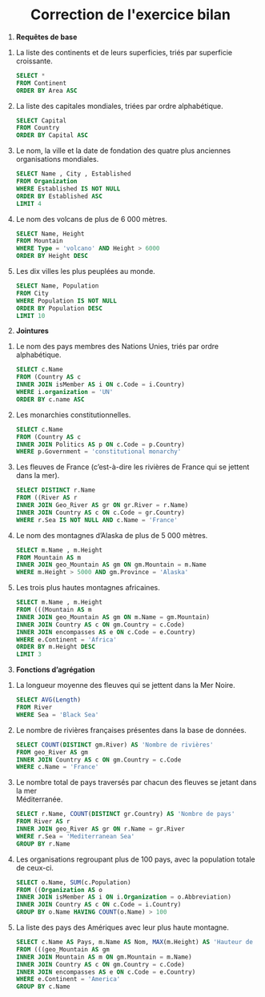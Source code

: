 # <center><div class = "titre5"> Correction de l'exercice bilan </div>
</center>
<div class= "list2_1">

1. __Requêtes de base__</div>  

<div></div>  
<div class= "list3_a">

1. La liste des continents et de leurs superficies, triés par superficie croissante.
	```SQL
	SELECT * 
	FROM Continent 
	ORDER BY Area ASC
	```
2. La liste des capitales mondiales, triées par ordre alphabétique.
	```SQL
	SELECT Capital 
	FROM Country 
	ORDER BY Capital ASC
	```
3. Le nom, la ville et la date de fondation des quatre plus anciennes organisations mondiales.
	```SQL
	SELECT Name , City , Established 
	FROM Organization
	WHERE Established IS NOT NULL
	ORDER BY Established ASC
	LIMIT 4
	```
4. Le nom des volcans de plus de 6 000 mètres.
	```SQL
	SELECT Name, Height
	FROM Mountain 
	WHERE Type = 'volcano' AND Height > 6000
	ORDER BY Height DESC
	```
5. Les dix villes les plus peuplées au monde.
	```SQL
	SELECT Name, Population 
	FROM City
	WHERE Population IS NOT NULL
	ORDER BY Population DESC
	LIMIT 10
	```

</div>
<div class= "list2_2">

2. __Jointures__</div>

<div></div>  
<div class= "list3_a">

1. Le nom des pays membres des Nations Unies, triés par ordre alphabétique.
	```SQL
	SELECT c.Name 
	FROM (Country AS c 
	INNER JOIN isMember AS i ON c.Code = i.Country)
	WHERE i.organization = 'UN'
	ORDER BY c.name ASC
	```
2. Les monarchies constitutionnelles.
	```SQL
	SELECT c.Name 
	FROM (Country AS c 
	INNER JOIN Politics AS p ON c.Code = p.Country)
	WHERE p.Government = 'constitutional monarchy'
	```
3. Les fleuves de France (c’est-à-dire les rivières de France qui se jettent dans la mer).
	```SQL
	SELECT DISTINCT r.Name
	FROM ((River AS r 
	INNER JOIN Geo_River AS gr ON gr.River = r.Name)
	INNER JOIN Country AS c ON c.Code = gr.Country)
	WHERE r.Sea IS NOT NULL AND c.Name = 'France'
	```
4. Le nom des montagnes d’Alaska de plus de 5 000 mètres.
	```SQL
	SELECT m.Name , m.Height
	FROM Mountain AS m 
	INNER JOIN geo_Mountain AS gm ON gm.Mountain = m.Name
	WHERE m.Height > 5000 AND gm.Province = 'Alaska'
	```
5. Les trois plus hautes montagnes africaines.
	```SQL
	SELECT m.Name , m.Height 
	FROM (((Mountain AS m
	INNER JOIN geo_Mountain AS gm ON m.Name = gm.Mountain)
	INNER JOIN Country AS c ON gm.Country = c.Code)
	INNER JOIN encompasses AS e ON c.Code = e.Country)
	WHERE e.Continent = 'Africa'
	ORDER BY m.Height DESC
	LIMIT 3
	```

</div>
<div class= "list2_3">

3. __Fonctions d’agrégation__</div>

<div></div>  
<div class= "list3_a">

1. La longueur moyenne des fleuves qui se jettent dans la Mer Noire.
	```SQL
	SELECT AVG(Length) 
	FROM River 
	WHERE Sea = 'Black Sea'
	```
2. Le nombre de rivières françaises présentes dans la base de données.
	```SQL
	SELECT COUNT(DISTINCT gm.River) AS 'Nombre de rivières'
	FROM geo_River AS gm 
	INNER JOIN Country AS c ON gm.Country = c.Code
	WHERE c.Name = 'France'
	```
3. Le nombre total de pays traversés par chacun des fleuves se jetant dans la mer <div class="decal5">Méditerranée.</div>
	```SQL
	SELECT r.Name, COUNT(DISTINCT gr.Country) AS 'Nombre de pays'
	FROM River AS r 
	INNER JOIN geo_River AS gr ON r.Name = gr.River
	WHERE r.Sea = 'Mediterranean Sea'
	GROUP BY r.Name
	```
4. Les organisations regroupant plus de 100 pays, avec la population totale de ceux-ci.
	```SQL
	SELECT o.Name, SUM(c.Population)
	FROM ((Organization AS o  
	INNER JOIN isMember AS i ON i.Organization = o.Abbreviation)
	INNER JOIN Country AS c ON c.Code = i.Country)
	GROUP BY o.Name HAVING COUNT(o.Name) > 100
	```
5. La liste des pays des Amériques avec leur plus haute montagne.
	```SQL
	SELECT c.Name AS Pays, m.Name AS Nom, MAX(m.Height) AS 'Hauteur de la plus haute montagne'
	FROM (((geo_Mountain AS gm 
	INNER JOIN Mountain AS m ON gm.Mountain = m.Name)
	INNER JOIN Country AS c ON gm.Country = c.Code)
	INNER JOIN encompasses AS e ON c.Code = e.Country)
	WHERE e.Continent = 'America'
	GROUP BY c.Name
	```

</div>
